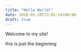 ```yaml
---
title: "Hello World!"
date: 2018-05-28T23:01:14+08:00
draft: true
---
```


Welcome to my site!

this is just the beginning